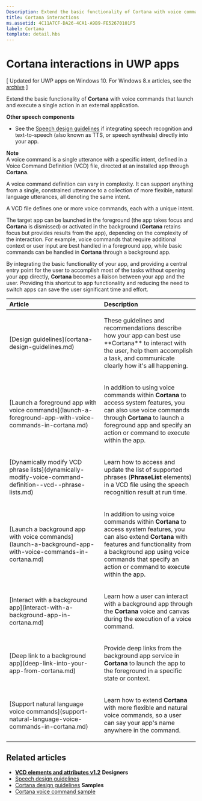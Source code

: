 ```yaml
---
Description: Extend the basic functionality of Cortana with voice commands that launch and execute a single action in an external application.
title: Cortana interactions
ms.assetid: 4C11A7CF-DA26-4CA1-A9B9-FE52670101F5
label: Cortana
template: detail.hbs
---
```


# Cortana interactions in UWP apps


\[ Updated for UWP apps on Windows 10. For Windows 8.x articles, see the [archive](http://go.microsoft.com/fwlink/p/?linkid=619132) \]

Extend the basic functionality of **Cortana** with voice commands that launch and execute a single action in an external application.


**Other speech components**

-   See the [Speech design guidelines](speech-interactions.md) if integrating speech recognition and text-to-speech (also known as TTS, or speech synthesis) directly into your app.

**Note**  
A voice command is a single utterance with a specific intent, defined in a Voice Command Definition (VCD) file, directed at an installed app through **Cortana**.

A voice command definition can vary in complexity. It can support anything from a single, constrained utterance to a collection of more flexible, natural language utterances, all denoting the same intent.

A VCD file defines one or more voice commands, each with a unique intent.

The target app can be launched in the foreground (the app takes focus and **Cortana** is dismissed) or activated in the background (**Cortana** retains focus but provides results from the app), depending on the complexity of the interaction. For example, voice commands that require additional context or user input are best handled in a foreground app, while basic commands can be handled in **Cortana** through a background app.

 

By integrating the basic functionality of your app, and providing a central entry point for the user to accomplish most of the tasks without opening your app directly, **Cortana** becomes a liaison between your app and the user. Providing this shortcut to app functionality and reducing the need to switch apps can save the user significant time and effort.


<table>
<colgroup>
<col width="50%" />
<col width="50%" />
</colgroup>
<thead>
<tr class="header">
<th align="left">Article</th>
<th align="left">Description</th>
</tr>
</thead>
<tbody>
<tr class="odd">
<td align="left"><p>[Design guidelines](cortana-design-guidelines.md)</p></td>
<td align="left"><p>These guidelines and recommendations describe how your app can best use **Cortana** to interact with the user, help them accomplish a task, and communicate clearly how it's all happening.</p></td>
</tr>
<tr class="even">
<td align="left"><p>[Launch a foreground app with voice commands](launch-a-foreground-app-with-voice-commands-in-cortana.md)</p></td>
<td align="left"><p>In addition to using voice commands within <strong>Cortana</strong> to access system features, you can also use voice commands through <strong>Cortana</strong> to launch a foreground app and specify an action or command to execute within the app.</p></td>
</tr>
<tr class="odd">
<td align="left"><p>[Dynamically modify VCD phrase lists](dynamically-modify-voice-command-definition--vcd--phrase-lists.md)</p></td>
<td align="left"><p>Learn how to access and update the list of supported phrases (<strong>PhraseList</strong> elements) in a VCD file using the speech recognition result at run time.</p></td>
</tr>
<tr class="even">
<td align="left"><p>[Launch a background app with voice commands](launch-a-background-app-with-voice-commands-in-cortana.md)</p></td>
<td align="left"><p>In addition to using voice commands within <strong>Cortana</strong> to access system features, you can also extend <strong>Cortana</strong> with features and functionality from a background app using voice commands that specify an action or command to execute within the app.</p></td>
</tr>
<tr class="odd">
<td align="left"><p>[Interact with a background app](interact-with-a-background-app-in-cortana.md)</p></td>
<td align="left"><p>Learn how a user can interact with a background app through the <strong>Cortana</strong> voice and canvas during the execution of a voice command.</p></td>
</tr>
<tr class="even">
<td align="left"><p>[Deep link to a background app](deep-link-into-your-app-from-cortana.md)</p></td>
<td align="left"><p>Provide deep links from the background app service in <strong>Cortana</strong> to launch the app to the foreground in a specific state or context.</p></td>
</tr>
<tr class="odd">
<td align="left"><p>[Support natural language voice commands](support-natural-language-voice-commands-in-cortana.md)</p></td>
<td align="left"><p>Learn how to extend <strong>Cortana</strong> with more flexible and natural voice commands, so a user can say your app's name anywhere in the command.</p></td>
</tr>
</tbody>
</table>

 

## <span id="related_topics"></span>Related articles


* [**VCD elements and attributes v1.2**](https://msdn.microsoft.com/library/windows/apps/dn706593)
**Designers**
* [Speech design guidelines](https://msdn.microsoft.com/library/windows/apps/dn596121)
* [Cortana design guidelines](https://msdn.microsoft.com/library/windows/apps/dn974233)
**Samples**
* [Cortana voice command sample](http://go.microsoft.com/fwlink/p/?LinkID=619899)
 

 






<!--HONumber=May16_HO4-->


